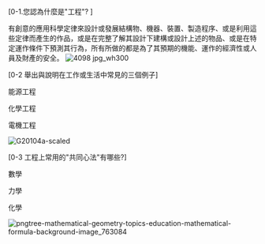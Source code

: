 [0-1.您認為什麼是"工程"? ]

有創意的應用科學定律來設計或發展結構物、機器、裝置、製造程序、或是利用這些定律而產生的作品，或是在完整了解其設計下建構或設計上述的物品、或是在特定運作條件下預測其行為，所有所做的都是為了其預期的機能、運作的經濟性或人員及財產的安全。
![4098 jpg_wh300](https://user-images.githubusercontent.com/89715433/190890735-e68130cd-b23c-410d-b7f0-d8918f82beb8.jpg)

[0-2 舉出與說明在工作或生活中常見的三個例子]

能源工程

化學工程

電機工程

![G20104a-scaled](https://user-images.githubusercontent.com/89715433/190890761-f1b21500-d632-45db-8a61-86142910d033.jpg)

[0-3 工程上常用的"共同心法"有哪些?]

數學

力學

化學

![pngtree-mathematical-geometry-topics-education-mathematical-formula-background-image_763084](https://user-images.githubusercontent.com/89715433/190890792-cdb7cdd2-7132-4e39-9ac0-d053b18a2912.jpg)
